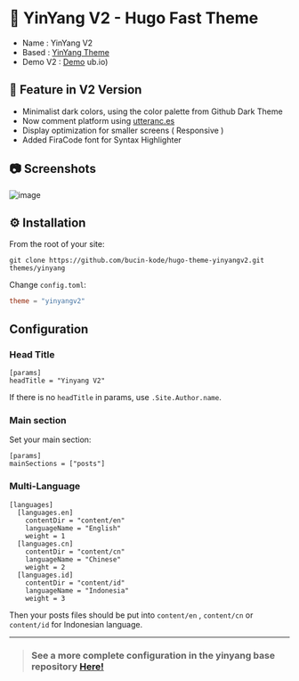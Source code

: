 # 👋 YinYang V2 - Hugo Fast Theme

- Name    : YinYang V2  
- Based   : [YinYang Theme](https://github.com/joway/hugo-theme-yinyang)  
- Demo V2 : [Demo](https://bucin-kode.github.io) ub.io)  

## 🔎 Feature in V2 Version

- Minimalist dark colors, using the color palette from Github Dark Theme
- Now comment platform using [utteranc.es](https://utteranc.es/)
- Display optimization for smaller screens ( Responsive )
- Added FiraCode font for Syntax Highlighter

## 📷 Screenshots 

![image](https://user-images.githubusercontent.com/62005221/150907642-aac4cfae-0f92-4ecc-93d5-fbff01a903e8.png)

## ⚙ Installation

From the root of your site:

```shell
git clone https://github.com/bucin-kode/hugo-theme-yinyangv2.git themes/yinyang
```

Change `config.toml`:

```toml
theme = "yinyangv2"
```

## Configuration

### Head Title

```
[params]
headTitle = "Yinyang V2"
```

If there is no `headTitle` in params, use `.Site.Author.name`.

### Main section

Set your main section:

```
[params]
mainSections = ["posts"]
```

### Multi-Language

```
[languages]
  [languages.en]
    contentDir = "content/en"
    languageName = "English"
    weight = 1
  [languages.cn]
    contentDir = "content/cn"
    languageName = "Chinese"
    weight = 2
  [languages.id]
    contentDir = "content/id"
    languageName = "Indonesia"
    weight = 3
```

Then your posts files should be put into `content/en` , `content/cn` or `content/id` for Indonesian language.

---

> ### See a more complete configuration in the yinyang base repository [Here!](https://github.com/joway/hugo-theme-yinyang/blob/master/README.md)
